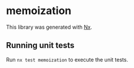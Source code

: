 # memoization

This library was generated with [Nx](https://nx.dev).

## Running unit tests

Run `nx test memoization` to execute the unit tests.
